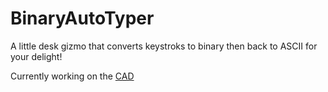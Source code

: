# BinaryAutoTyper
A little desk gizmo that converts keystroks to binary then back to ASCII for your delight! 



Currently working on the [CAD](https://cad.onshape.com/documents/17e8fa392f855cee4728652e/w/28e0606158a2114228202d33/e/90f0014f7eb05f541a832ad4?renderMode=0&uiState=678027511c37407f3b4b98b6)
